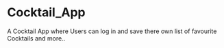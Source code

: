 # Cocktail_App
A Cocktail App where Users can log in and save there own list of favourite Cocktails and more..
